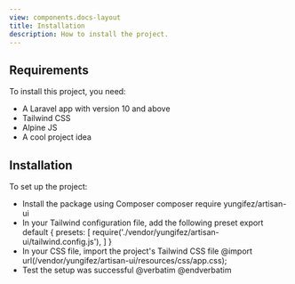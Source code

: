 ```yaml
---
view: components.docs-layout
title: Installation
description: How to install the project.
---
```


## Requirements

To install this project, you need:

- A Laravel app with version 10 and above
- Tailwind CSS
- Alpine JS
- A cool project idea


## Installation

To set up the project:

<ul class="flex flex-col gap-5">
    <li>
        Install the package using Composer
        <x-code-block-wrapper language="bash">
            composer require yungifez/artisan-ui
        </x-code-block-wrapper>
    </li>
    <li>
        In your Tailwind configuration file, add the following preset
        <x-code-block-wrapper title="tailwind.config.js" language="js{2-4}{2-4}">
export default {
  presets: [
    require('./vendor/yungifez/artisan-ui/tailwind.config.js'),
  ]
}
        </x-code-block-wrapper>
    </li>
    <li>
    In your CSS file, import the project's Tailwind CSS file
    <x-code-block-wrapper title="app.css" language="css">
        @import url(/vendor/yungifez/artisan-ui/resources/css/app.css);
    </x-code-block-wrapper>
    </li>
    <li>
    Test the setup was successful
    <x-code-block-wrapper title="index.blade.php" language="blade">
        @verbatim
        <x-aui::button></x-aui::button>
        @endverbatim
    </x-code-block-wrapper>
    </li>
</ul>

